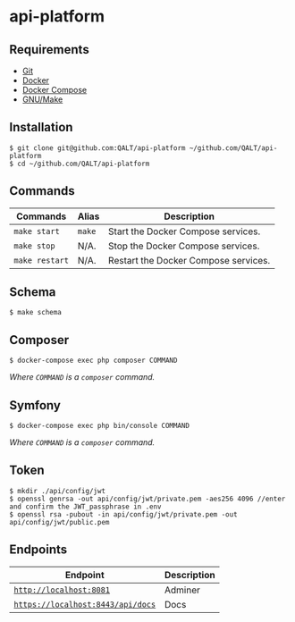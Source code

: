 # api-platform

## Requirements

- [Git][git]
- [Docker][docker]
- [Docker Compose][dockercompose]
- [GNU/Make][gnumake]

## Installation

```console
$ git clone git@github.com:QALT/api-platform ~/github.com/QALT/api-platform
$ cd ~/github.com/QALT/api-platform
```

## Commands

Commands | Alias | Description
---|---|---
`make start` | `make` | Start the Docker Compose services.
`make stop` | N/A. | Stop the Docker Compose services.
`make restart` | N/A. | Restart the Docker Compose services.

## Schema

```console
$ make schema
```

## Composer

```console
$ docker-compose exec php composer COMMAND
```

*Where `COMMAND` is a `composer` command.*

## Symfony

```console
$ docker-compose exec php bin/console COMMAND
```

*Where `COMMAND` is a `composer` command.*

## Token

```console
$ mkdir ./api/config/jwt
$ openssl genrsa -out api/config/jwt/private.pem -aes256 4096 //enter and confirm the JWT_passphrase in .env
$ openssl rsa -pubout -in api/config/jwt/private.pem -out api/config/jwt/public.pem
```

## Endpoints

Endpoint | Description
---|---
[`http://localhost:8081`](http://localhost:8081) | Adminer
[`https://localhost:8443/api/docs`](https://localhost:8443/api/docs) | Docs


[git]: https://github.com/QALT/api-platform
[docker]: https://github.com/QALT/api-platform
[dockercompose]: https://docs.docker.com/compose/
[gnumake]: https://www.gnu.org/software/make/

